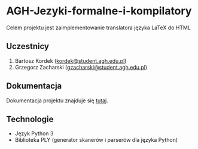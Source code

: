 # AGH-Jezyki-formalne-i-kompilatory
Celem projektu jest zaimplementowanie translatora języka LaTeX do HTML

## Uczestnicy
1. Bartosz Kordek (kordek@student.agh.edu.pl)
1. Grzegorz Zacharski (gzacharski@student.agh.edu.pl)

## Dokumentacja
Dokumentacja projektu znajduje się [tutaj](https://github.com/bartoszkordek/AGH-Jezyki-formalne-i-kompilatory/blob/main/docs/dokumentacja.pdf).

## Technologie
* Język Python 3
* Biblioteka PLY (generator skanerów i parserów dla języka Python)
